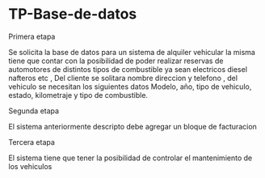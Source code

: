 # TP-Base-de-datos
Primera etapa

Se solicita la base de datos para un sistema de alquiler vehicular la misma tiene que contar con la posibilidad de poder realizar reservas de automotores de distintos tipos de combustible ya sean electricos diesel nafteros etc , 
Del cliente se solitara nombre direccion y telefono , del vehiculo se necesitan los siguientes datos Modelo, año, tipo de vehiculo, estado, kilometraje y tipo de combustible.


Segunda etapa 

El sistema anteriormente descripto debe agregar un bloque de facturacion 

Tercera etapa 

El sistema tiene que tener la posibilidad de controlar el mantenimiento de los vehiculos
